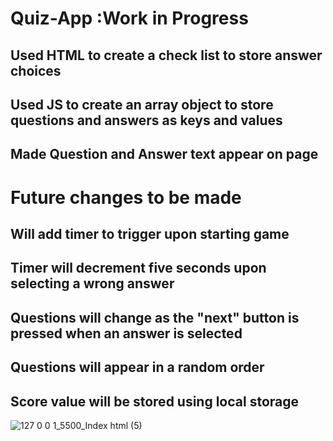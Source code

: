 # Quiz-App :Work in Progress
## Used HTML to create a check list to store answer choices
## Used JS to create an array object to store questions and answers as keys and values
## Made Question and Answer text appear on page

# Future changes to be made
## Will add timer to trigger upon starting game
## Timer will decrement five seconds upon selecting a wrong answer
## Questions will change as the "next" button is pressed when an answer is selected
## Questions will appear in a random order
## Score value will be stored using local storage
![127 0 0 1_5500_Index html (5)](https://user-images.githubusercontent.com/68515156/214995325-0b2ffdc1-7cbb-4fee-a678-98923bd5fe42.png)
